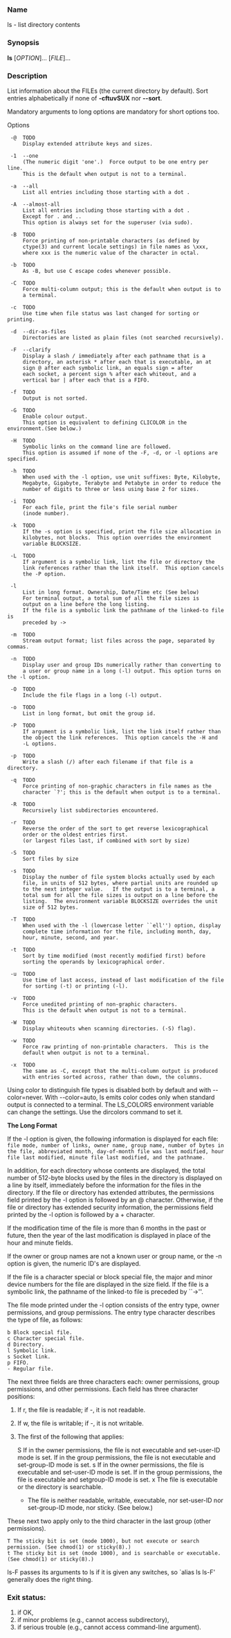 ### Name
ls - list directory contents

### Synopsis

**ls** [*OPTION*]... [*FILE*]...

### Description
List information about the FILEs (the current directory by default). Sort entries alphabetically if 
none of **-cftuvSUX** nor **--sort**.

Mandatory arguments to long options are mandatory for short options too.

Options

     -@  TODO
         Display extended attribute keys and sizes.

     -1  --one    
         (The numeric digit 'one'.)  Force output to be one entry per line.
         This is the default when output is not to a terminal.

     -a  --all    
         List all entries including those starting with a dot .
     
     -A  --almost-all    
         List all entries including those starting with a dot .
         Except for . and ..
         This option is always set for the superuser (via sudo).

     -B  TODO
         Force printing of non-printable characters (as defined by
         ctype(3) and current locale settings) in file names as \xxx,
         where xxx is the numeric value of the character in octal.

     -b  TODO
         As -B, but use C escape codes whenever possible.

     -C  TODO
         Force multi-column output; this is the default when output is to
         a terminal.

     -c  TODO
         Use time when file status was last changed for sorting or printing.

     -d  --dir-as-files
         Directories are listed as plain files (not searched recursively).

     -F  --clarify
         Display a slash / immediately after each pathname that is a
         directory, an asterisk * after each that is executable, an at
         sign @ after each symbolic link, an equals sign = after
         each socket, a percent sign % after each whiteout, and a
         vertical bar | after each that is a FIFO.

     -f  TODO
         Output is not sorted.

     -G  TODO
         Enable colour output.
         This option is equivalent to defining CLICOLOR in the environment.(See below.)

     -H  TODO
         Symbolic links on the command line are followed.
         This option is assumed if none of the -F, -d, or -l options are specified.

     -h  TODO
         When used with the -l option, use unit suffixes: Byte, Kilobyte,
         Megabyte, Gigabyte, Terabyte and Petabyte in order to reduce the
         number of digits to three or less using base 2 for sizes.

     -i  TODO
         For each file, print the file's file serial number 
         (inode number).

     -k  TODO
         If the -s option is specified, print the file size allocation in
         kilobytes, not blocks.  This option overrides the environment
         variable BLOCKSIZE.

     -L  TODO
         If argument is a symbolic link, list the file or directory the
         link references rather than the link itself.  This option cancels
         the -P option.

     -l 
         List in long format. Ownership, Date/Time etc (See below)
         For terminal output, a total sum of all the file sizes is 
         output on a line before the long listing.
         If the file is a symbolic link the pathname of the linked-to file is
         preceded by ->

     -m  TODO
         Stream output format; list files across the page, separated by commas.

     -n  TODO
         Display user and group IDs numerically rather than converting to
         a user or group name in a long (-l) output. This option turns on the -l option.

     -O  TODO
         Include the file flags in a long (-l) output.

     -o  TODO
         List in long format, but omit the group id.

     -P  TODO
         If argument is a symbolic link, list the link itself rather than
         the object the link references.  This option cancels the -H and
         -L options.

     -p  TODO
         Write a slash (/) after each filename if that file is a directory.

     -q  TODO
         Force printing of non-graphic characters in file names as the
         character `?'; this is the default when output is to a terminal.

     -R  TODO
         Recursively list subdirectories encountered.

     -r  TODO
         Reverse the order of the sort to get reverse lexicographical
         order or the oldest entries first.
         (or largest files last, if combined with sort by size)

     -S  TODO
         Sort files by size

     -s  TODO
         Display the number of file system blocks actually used by each
         file, in units of 512 bytes, where partial units are rounded up
         to the next integer value.   If the output is to a terminal, a
         total sum for all the file sizes is output on a line before the
         listing.  The environment variable BLOCKSIZE overrides the unit
         size of 512 bytes.

     -T  TODO
         When used with the -l (lowercase letter ``ell'') option, display
         complete time information for the file, including month, day,
         hour, minute, second, and year.

     -t  TODO
         Sort by time modified (most recently modified first) before
         sorting the operands by lexicographical order.

     -u  TODO
         Use time of last access, instead of last modification of the file
         for sorting (-t) or printing (-l).

     -v  TODO
         Force unedited printing of non-graphic characters.
         This is the default when output is not to a terminal.

     -W  TODO
         Display whiteouts when scanning directories. (-S) flag).

     -w  TODO
         Force raw printing of non-printable characters.  This is the
         default when output is not to a terminal.

     -x  TODO
         The same as -C, except that the multi-column output is produced
         with entries sorted across, rather than down, the columns.

Using color to distinguish file types is disabled both by default and with --color=never. With --color=auto, ls emits color codes only when standard output is connected to a terminal. The LS_COLORS environment variable can change the settings. Use the dircolors command to set it.

**The Long Format**

If the -l option is given, the following information is displayed for each file: `file mode, number of links, owner name, group name, number of bytes in the file, abbreviated month, day-of-month file was last modified, hour file last modified, minute file last modified, and the pathname.`

In addition, for each directory whose contents are displayed, the total number of 512-byte blocks used by the files in the directory is displayed on a line by itself, immediately before the information for the files in the directory. If the file or directory has extended attributes, the permissions field printed by the -l option is followed by an @ character. Otherwise, if the file or directory has extended security information, the permissions field printed by the -l option is followed by a + character.

If the modification time of the file is more than 6 months in the past or future, then the year of the last modification is displayed in place of the hour and minute fields.

If the owner or group names are not a known user or group name, or the -n option is given, the numeric ID's are displayed.

If the file is a character special or block special file, the major and minor device numbers for the file are displayed in the size field. If the file is a symbolic link, the
pathname of the linked-to file is preceded by ``->''.

The file mode printed under the -l option consists of the entry type, owner permissions, and group permissions. The entry type character describes the type of file, as follows:

    b Block special file.
    c Character special file.
    d Directory.
    l Symbolic link.
    s Socket link.
    p FIFO.
    - Regular file.

The next three fields are three characters each: owner permissions, group permissions, and other permissions. Each field has three character positions:

1. If r, the file is readable; if -, it is not readable.

2. If w, the file is writable; if -, it is not writable.

3. The first of the following that applies:

    S If in the owner permissions, the file is not executable and set-user-ID mode is set. If in the group permissions, the file is not executable and set-group-ID mode is set.
    s If in the owner permissions, the file is executable and set-user-ID mode is set. If in the group permissions, the file is executable and setgroup-ID mode is set.
    x The file is executable or the directory is searchable.
    - The file is neither readable, writable, executable, nor set-user-ID nor set-group-ID mode, nor sticky. (See below.)

These next two apply only to the third character in the last group (other permissions).

    T The sticky bit is set (mode 1000), but not execute or search permission. (See chmod(1) or sticky(8).)
    t The sticky bit is set (mode 1000), and is searchable or executable. (See chmod(1) or sticky(8).)

ls-F passes its arguments to ls if it is given any switches, so `alias ls ls-F' generally does the right thing.

### Exit status:
1. if OK,
2. if minor problems (e.g., cannot access subdirectory),
3. if serious trouble (e.g., cannot access command-line argument).

